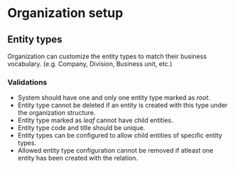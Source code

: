 # Organization setup

## Entity types
Organization can customize the entity types to match their business vocabulary. (e.g. Company, Division, Business unit, etc.)
### Validations
- System should have one and only one entity type marked as *root*.
- Entity type cannot be deleted if an entity is created with this type under the organization structure.
- Entity type marked as *leaf* cannot have child entities. 
- Entity type code and title should be unique.
- Entity types can be configured to allow child entities of specific entity types.
- Allowed entity type configuration cannot be removed if atleast one entity has been created with the relation.
